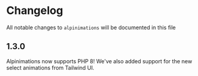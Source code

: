 # Changelog

All notable changes to `alpinimations` will be documented in this file

## 1.3.0

Alpinimations now supports PHP 8! We've also added support for the new select animations from
Tailwind UI.

